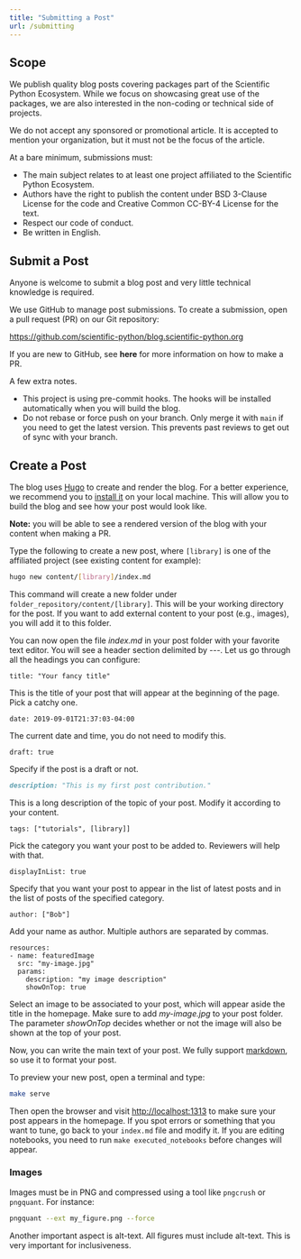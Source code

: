 ```yaml
---
title: "Submitting a Post"
url: /submitting
---
```


## Scope

We publish quality blog posts covering packages part of the Scientific Python
Ecosystem. While we focus on showcasing great use of the packages, we are also
interested in the non-coding or technical side of projects.

We do not accept any sponsored or promotional article. It is accepted to
mention your organization, but it must not be the focus of the article.

At a bare minimum, submissions must:

- The main subject relates to at least one project affiliated to the
  Scientific Python Ecosystem.
- Authors have the right to publish the content under BSD 3-Clause
  License for the code and Creative Common CC-BY-4 License for the text.
- Respect our code of conduct.
- Be written in English.

## Submit a Post

Anyone is welcome to submit a blog post and very little technical
knowledge is required.

We use GitHub to manage post submissions. To create a submission, open a pull
request (PR) on our Git repository:

https://github.com/scientific-python/blog.scientific-python.org

If you are new to GitHub, see **here** for more information on how to make a PR.

A few extra notes.

- This project is using pre-commit hooks. The hooks will
  be installed automatically when you will build the blog.
- Do not rebase or force push on your branch. Only merge it with `main` if you
  need to get the latest version. This prevents past reviews to get out of
  sync with your branch.

## Create a Post

The blog uses [Hugo](https://gohugo.io/) to create and render the blog.
For a better experience, we recommend you to
[install it](https://gohugo.io/getting-started/quick-start/#step-1-install-hugo)
on your local machine. This will allow you to build the blog and see
how your post would look like.

**Note:** you will be able to see a rendered version of the blog with your
content when making a PR.

Type the following to create a new post, where `[library]` is one of the
affiliated project (see existing content for example):

```bash
hugo new content/[library]/index.md
```

This command will create a new folder under `folder_repository/content/[library]`.
This will be your working directory for the post. If you want to add external
content to your post (e.g., images), you will add it to this folder.

You can now open the file _index.md_ in your post folder with your favorite
text editor. You will see a header section delimited by ---. Let us go through
all the headings you can configure:

```
title: "Your fancy title"
```

This is the title of your post that will appear at the beginning of the page.
Pick a catchy one.

```
date: 2019-09-01T21:37:03-04:00
```

The current date and time, you do not need to modify this.

```
draft: true
```

Specify if the post is a draft or not.

```markdown
description: "This is my first post contribution."
```

This is a long description of the topic of your post. Modify it according to
your content.

```
tags: ["tutorials", [library]]
```

Pick the category you want your post to be added to. Reviewers will help with
that.

```
displayInList: true
```

Specify that you want your post to appear in the list of latest posts and in
the list of posts of the specified category.

```
author: ["Bob"]
```

Add your name as author. Multiple authors are separated by commas.

```
resources:
- name: featuredImage
  src: "my-image.jpg"
  params:
    description: "my image description"
    showOnTop: true
```

Select an image to be associated to your post, which will appear aside the
title in the homepage. Make sure to add _my-image.jpg_ to your post folder.
The parameter _showOnTop_ decides whether or not the image will also be shown
at the top of your post.

Now, you can write the main text of your post. We fully support
[markdown](https://markdown-guide.readthedocs.io/en/latest/basics.html),
so use it to format your post.

To preview your new post, open a terminal and type:

```bash
make serve
```

Then open the browser and visit [http://localhost:1313](http://localhost:1313)
to make sure your post appears in the homepage. If you spot errors or something
that you want to tune, go back to your `index.md` file and modify it.
If you are editing notebooks, you need to run `make executed_notebooks`
before changes will appear.

### Images

Images must be in PNG and compressed using a tool like `pngcrush` or
`pngquant`. For instance:

```bash
pngquant --ext my_figure.png --force
```

Another important aspect is alt-text. All figures must include alt-text.
This is very important for inclusiveness.
